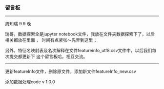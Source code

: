 ### 留言板

---
周知瑞 9.9 晚

瑞哥，数据探索全是jupyter notebook文件，我放在文件夹数据探索下了，以后相关都放在里面
， 时间有点紧张～先弄到这里；  

另外，特征名映射表及名次解释在文件featureinfo_utf8.csv文件中，以后我们每次提交都更新下
这个留言板哈，相互交流。

---

更新featureInfo文件，删除原文件，添加新文件featureInfo_new.csv

添加数据处理code v 1.0.0
